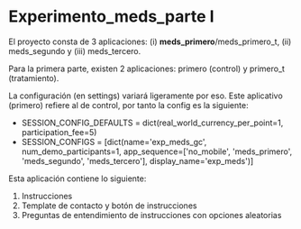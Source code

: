 # Experimento_meds_parte I

El proyecto consta de 3 aplicaciones: (i) **meds_primero**/meds_primero_t, (ii) meds_segundo y (iii) meds_tercero.

Para la primera parte, existen 2 aplicaciones: primero (control) y primero_t (tratamiento).

La configuración (en settings) variará ligeramente por eso. Este aplicativo (primero) refiere al de control, por tanto la config es la siguiente:

- SESSION_CONFIG_DEFAULTS = dict(real_world_currency_per_point=1, participation_fee=5)
- SESSION_CONFIGS = [dict(name='exp_meds_gc', num_demo_participants=1, app_sequence=['no_mobile', 'meds_primero', 'meds_segundo', 'meds_tercero'], display_name='exp_meds')]

Esta aplicación contiene lo siguiente:
1. Instrucciones
2. Template de contacto y botón de instrucciones
3. Preguntas de entendimiento de instrucciones con opciones aleatorias

